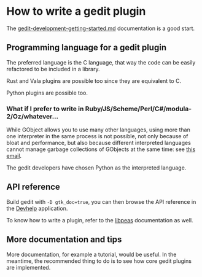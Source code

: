 How to write a gedit plugin
===========================

The [gedit-development-getting-started.md](gedit-development-getting-started.md)
documentation is a good start.

Programming language for a gedit plugin
---------------------------------------

The preferred language is the C language, that way the code can be easily
refactored to be included in a library.

Rust and Vala plugins are possible too since they are equivalent to C.

Python plugins are possible too.

### What if I prefer to write in Ruby/JS/Scheme/Perl/C#/modula-2/Oz/whatever…

While GObject allows you to use many other languages, using more than one
interpreter in the same process is not possible, not only because of bloat and
performance, but also because different interpreted languages cannot manage
garbage collections of GObjects at the same time: see
[this email](https://mail.gnome.org/archives/desktop-devel-list/2010-August/msg00036.html).

The gedit developers have chosen Python as the interpreted language.

API reference
-------------

Build gedit with `-D gtk_doc=true`, you can then browse the API reference in the
[Devhelp](https://wiki.gnome.org/Apps/Devhelp) application.

To know how to write a plugin, refer to the
[libpeas](https://wiki.gnome.org/Projects/Libpeas) documentation as well.

More documentation and tips
---------------------------

More documentation, for example a tutorial, would be useful. In the meantime,
the recommended thing to do is to see how core gedit plugins are implemented.
